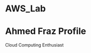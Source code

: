 # AWS_Lab
<html>
<body>
<h1>Ahmed Fraz Profile</h1>
<p>Cloud Computing Enthusiast</p>
</body>
</html>
